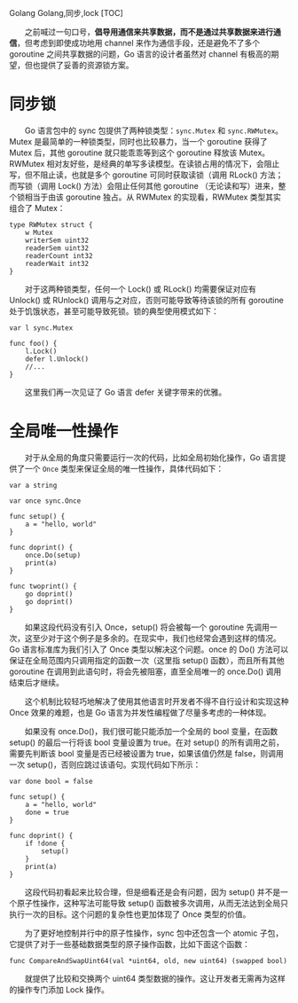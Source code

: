 Golang
Golang,同步,lock
[TOC]

&emsp;&emsp;之前喊过一句口号，**倡导用通信来共享数据，而不是通过共享数据来进行通信**，但考虑到即使成功地用 channel 来作为通信手段，还是避免不了多个 goroutine 之间共享数据的问题，Go 语言的设计者虽然对 channel 有极高的期望，但也提供了妥善的资源锁方案。

# 同步锁

&emsp;&emsp;Go 语言包中的 sync 包提供了两种锁类型：`sync.Mutex` 和 `sync.RWMutex`。Mutex 是最简单的一种锁类型，同时也比较暴力，当一个 goroutine 获得了 Mutex 后，其他 goroutine 就只能乖乖等到这个 goroutine 释放该 Mutex。RWMutex 相对友好些，是经典的单写多读模型。在读锁占用的情况下，会阻止写，但不阻止读，也就是多个 goroutine 可同时获取读锁（调用 RLock() 方法；而写锁（调用 Lock() 方法）会阻止任何其他 goroutine （无论读和写）进来，整个锁相当于由该 goroutine 独占。从 RWMutex 的实现看，RWMutex 类型其实组合了 Mutex：

```
type RWMutex struct {
	w Mutex
	writerSem uint32
	readerSem uint32
	readerCount int32
	readerWait int32
}
```

&emsp;&emsp;对于这两种锁类型，任何一个 Lock() 或 RLock() 均需要保证对应有 Unlock() 或 RUnlock() 调用与之对应，否则可能导致等待该锁的所有 goroutine 处于饥饿状态，甚至可能导致死锁。锁的典型使用模式如下：

```
var l sync.Mutex

func foo() {
	l.Lock()
	defer l.Unlock()
	//...
}
```

&emsp;&emsp;这里我们再一次见证了 Go 语言 defer 关键字带来的优雅。

# 全局唯一性操作

&emsp;&emsp;对于从全局的角度只需要运行一次的代码，比如全局初始化操作，Go 语言提供了一个 `Once` 类型来保证全局的唯一性操作，具体代码如下：

```
var a string

var once sync.Once

func setup() {
	a = "hello, world"
}

func doprint() {
	once.Do(setup)
	print(a)
}

func twoprint() {
	go doprint()
	go doprint()
}
```

&emsp;&emsp;如果这段代码没有引入 Once，setup() 将会被每一个 goroutine 先调用一次，这至少对于这个例子是多余的。在现实中，我们也经常会遇到这样的情况。Go 语言标准库为我们引入了 Once 类型以解决这个问题。once 的 Do() 方法可以保证在全局范围内只调用指定的函数一次（这里指 setup() 函数），而且所有其他 goroutine 在调用到此语句时，将会先被阻塞，直至全局唯一的 once.Do() 调用结束后才继续。

&emsp;&emsp;这个机制比较轻巧地解决了使用其他语言时开发者不得不自行设计和实现这种 Once 效果的难题，也是 Go 语言为并发性编程做了尽量多考虑的一种体现。

&emsp;&emsp;如果没有 once.Do()，我们很可能只能添加一个全局的 bool 变量，在函数 setup() 的最后一行将该 bool 变量设置为 true。在对 setup() 的所有调用之前，需要先判断该 bool 变量是否已经被设置为 true，如果该值仍然是 false，则调用一次 setup()，否则应跳过该语句。实现代码如下所示：

```
var done bool = false

func setup() {
	a = "hello, world"
	done = true
}

func doprint() {
	if !done {
		setup()
	}
	print(a)
}
```

&emsp;&emsp;这段代码初看起来比较合理，但是细看还是会有问题，因为 setup() 并不是一个原子性操作，这种写法可能导致 setup() 函数被多次调用，从而无法达到全局只执行一次的目标。这个问题的复杂性也更加体现了 Once 类型的价值。

&emsp;&emsp;为了更好地控制并行中的原子性操作，sync 包中还包含一个 atomic 子包，它提供了对于一些基础数据类型的原子操作函数，比如下面这个函数：

```
func CompareAndSwapUint64(val *uint64, old, new uint64) (swapped bool)
```

&emsp;&emsp;就提供了比较和交换两个 uint64 类型数据的操作。这让开发者无需再为这样的操作专门添加 Lock 操作。

